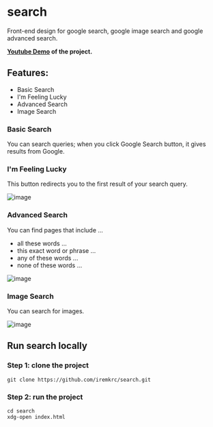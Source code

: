 # search
Front-end design for google search, google image search and google advanced search.

**[Youtube Demo](https://youtu.be/y2CHYsOlurU) of the project.**

## Features:
- Basic Search
- I'm Feeling Lucky
- Advanced Search
- Image Search


### Basic Search
You can search queries; when you click Google Search button, it gives results from Google.
### I'm Feeling Lucky
This button redirects you to the first result of your search query.

![image](https://user-images.githubusercontent.com/66200657/161720067-d33c7de7-6873-4eaf-843f-458a95c7bcd6.png)

### Advanced Search
You can find pages that include ...
- all these words ...
- this exact word or phrase ...	
- any of these words ...
- none of these words ...

![image](https://user-images.githubusercontent.com/66200657/161720946-80815239-19fe-4859-b68c-557582854c2c.png)

### Image Search
You can search for images.

![image](https://user-images.githubusercontent.com/66200657/161721147-d7f628f1-7efc-4af2-ba7a-65dc50b31d9f.png)

## Run search locally

### Step 1: clone the project
    git clone https://github.com/iremkrc/search.git
    
### Step 2: run the project
    cd search
    xdg-open index.html

